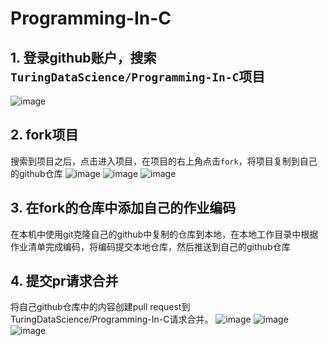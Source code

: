 # Programming-In-C

## 1. 登录github账户，搜索`TuringDataScience/Programming-In-C`项目
![image](https://user-images.githubusercontent.com/97928376/201569142-720ca702-0151-459a-9a7c-0731d5553091.png)
## 2. fork项目
搜索到项目之后，点击进入项目，在项目的右上角点击`fork`，将项目复制到自己的github仓库
![image](https://user-images.githubusercontent.com/97928376/201569400-0bcb5ae7-b05b-4c6a-9fb3-d18d28e5b6f7.png)
![image](https://user-images.githubusercontent.com/97928376/201569548-671376b3-4fc4-4077-8635-2dee861b4a13.png)
![image](https://user-images.githubusercontent.com/97928376/201569719-bfeb56da-df4d-406d-82b0-2fcd5ea723c4.png)
## 3. 在fork的仓库中添加自己的作业编码
在本机中使用git克隆自己的github中复制的仓库到本地，在本地工作目录中根据作业清单完成编码，将编码提交本地仓库，然后推送到自己的github仓库
## 4. 提交pr请求合并
将自己github仓库中的内容创建pull request到TuringDataScience/Programming-In-C请求合并。
![image](https://user-images.githubusercontent.com/97928376/201569911-6435461d-b51e-4dc0-992c-d9057be99383.png)
![image](https://user-images.githubusercontent.com/97928376/201570081-662582b0-d280-45b8-94c6-aa49bf391d29.png)
![image](https://user-images.githubusercontent.com/97928376/201570177-68b6a6dd-e33c-48e2-8c7f-c17d31134ba3.png)
